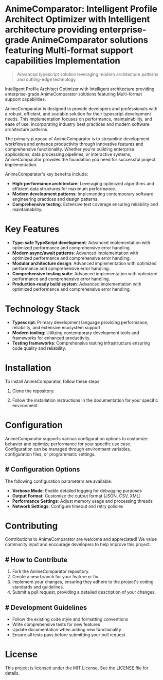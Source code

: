 <!-- fallback_AnimeComparator_20251026234857_44611 -->

# AnimeComparator: Intelligent Profile Architect Optimizer with Intelligent architecture providing enterprise-grade AnimeComparator solutions featuring Multi-format support capabilities Implementation
> Advanced typescript solution leveraging modern architecture patterns and cutting-edge technology.

Intelligent Profile Architect Optimizer with Intelligent architecture providing enterprise-grade AnimeComparator solutions featuring Multi-format support capabilities.

AnimeComparator is designed to provide developers and professionals with a robust, efficient, and scalable solution for their typescript development needs. This implementation focuses on performance, maintainability, and ease of use, incorporating industry best practices and modern software architecture patterns.

The primary purpose of AnimeComparator is to streamline development workflows and enhance productivity through innovative features and comprehensive functionality. Whether you're building enterprise applications, data processing pipelines, or interactive systems, AnimeComparator provides the foundation you need for successful project implementation.

AnimeComparator's key benefits include:

* **High-performance architecture**: Leveraging optimized algorithms and efficient data structures for maximum performance.
* **Modern development patterns**: Implementing contemporary software engineering practices and design patterns.
* **Comprehensive testing**: Extensive test coverage ensuring reliability and maintainability.

# Key Features

* **Type-safe TypeScript development**: Advanced implementation with optimized performance and comprehensive error handling.
* **Modern async/await patterns**: Advanced implementation with optimized performance and comprehensive error handling.
* **Modular architecture design**: Advanced implementation with optimized performance and comprehensive error handling.
* **Comprehensive testing suite**: Advanced implementation with optimized performance and comprehensive error handling.
* **Production-ready build system**: Advanced implementation with optimized performance and comprehensive error handling.

# Technology Stack

* **Typescript**: Primary development language providing performance, reliability, and extensive ecosystem support.
* **Modern tooling**: Utilizing contemporary development tools and frameworks for enhanced productivity.
* **Testing frameworks**: Comprehensive testing infrastructure ensuring code quality and reliability.

# Installation

To install AnimeComparator, follow these steps:

1. Clone the repository:


2. Follow the installation instructions in the documentation for your specific environment.

# Configuration

AnimeComparator supports various configuration options to customize behavior and optimize performance for your specific use case. Configuration can be managed through environment variables, configuration files, or programmatic settings.

## # Configuration Options

The following configuration parameters are available:

* **Verbose Mode**: Enable detailed logging for debugging purposes
* **Output Format**: Customize the output format (JSON, CSV, XML)
* **Performance Settings**: Adjust memory usage and processing threads
* **Network Settings**: Configure timeout and retry policies

# Contributing

Contributions to AnimeComparator are welcome and appreciated! We value community input and encourage developers to help improve this project.

## # How to Contribute

1. Fork the AnimeComparator repository.
2. Create a new branch for your feature or fix.
3. Implement your changes, ensuring they adhere to the project's coding standards and guidelines.
4. Submit a pull request, providing a detailed description of your changes.

## # Development Guidelines

* Follow the existing code style and formatting conventions
* Write comprehensive tests for new features
* Update documentation when adding new functionality
* Ensure all tests pass before submitting your pull request

# License

This project is licensed under the MIT License. See the [LICENSE](https://github.com/weitereigh/AnimeComparator/blob/main/LICENSE) file for details.
